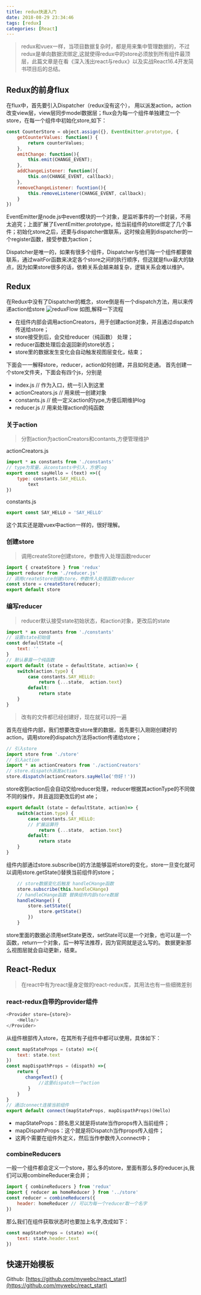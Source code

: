 ```yaml
---
title: redux快速入门
date: 2018-08-29 23:34:46
tags: [redux]
categories: [React]
---
```

> redux和vuex一样，当项目数据复杂时，都是用来集中管理数据的，不过redux是单向数据流绑定,这就使得redux中的store必须放到所有组件最顶层，此篇文章是在看《深入浅出react与redux》以及实战React16.4开发简书项目后的总结。

<!-- more -->
## Redux的前身flux
在flux中，首先要引入Dispatcher（redux没有这个）， 用以派发action，action改变view层，view层同步model数据层；flux会为每一个组件单独建立一个store，在每一个组件中初始化store,如下：
```javascript
const CounterStore = object.assign({}, EventEmitter.prototype, {
    getCounterValues: function() {
        return counterValues;
    },
    emitChange: function(){
        this.emit(CHANGE_EVENT);             
    },
    addChangeListener: function(){
        this.on(CHANGE_EVENT, callback);     
    },
    removeChangeListener: fucntion(){
        this.removeListener(CHANGE_EVENT, callback);     
    }
})
```
EventEmitter是node.js中event模块的一个对象，是监听事件的一个封装，不用太追究；上面扩展了EventEmitter.prototype，给当前组件的store绑定了几个事件；初始化store之后，还要与dispatcher做联系，这时候会用到dispatcher的一个register函数，接受参数为action；

Dispatcher是唯一的，如果有很多个组件，Dispatcher与他们每一个组件都要做联系，通过waitFor函数来决定各个store之间的执行顺序，但这就是flux最大的缺点，因为如果store很多的话，依赖关系会越来越复杂，逻辑关系会难以维护。
## Redux
在Redux中没有了Dispatcher的概念，store倒是有一个dispatch方法，用以来传递action给store
![reduxFlow](/images/reduxFlow.jpg)
如图,解释一下流程
* 在组件内部会调用actionCreators，用于创建action对象，并且通过dispatch传送给store；
* store接受到后，会交给reducer（纯函数） 处理；
* reducer函数处理后会返回新的store状态；
* store里的数据发生变化会自动触发视图层变化，结束；

下面会一一解释store，reducer，action如何创建，并且如何走通。
首先创建一个store文件夹，下面会有四个js，分别是
* index.js // 作为入口，统一引入到这里
* actionCreators.js // 用来统一创建对象
* constants.js // 统一定义action的type,方便后期维护log
* reducer.js // 用来处理action的纯函数

### 关于action
> 分割action为actionCreators和contants,方便管理维护

actionCreators.js
```javascript
import * as constants from './constants'
// type为常量，从constants中引入，方便log
export const sayHello = (text) =>({
	type: constants.SAY_HELLO，
        text
})
```
constants.js
```javascript
export const SAY_HELLO = 'SAY_HELLO'
```
这个其实还是跟vuex中action一样的，很好理解。
### 创建store
> 调用createStore创建store，参数传入处理函数reducer

```javascript
import { createStore } from 'redux'
import reducer from './reducer.js'
// 调用createStore创建store，参数传入处理函数reducer
const store = createStore(reducer);
export default store
```
### 编写reducer
> reducer默认接受state初始状态，和action对象，更改后的state

```javascript
import * as constants from './constants'
// 设置state初始值 
const defaultState ={
    text: ''
}
// 默认暴露一个纯函数
export default (state = defaultState, action)=> {
    switch(action.type) {
        case constants.SAY_HELLO:
            return {...state,  action.text}
		default: 
			return state
	}
}
```
> 改有的文件都已经创建好，现在就可以捋一遍

首先在组件内部，我们想要改变store里的数据，首先要引入刚刚创建好的action，调用store的dispatch方法将action传递给store；
```javascript
// 引入store
import store from './store'
// 引入action
import * as actionCreators from './actionCreators' 
// store.dispatch派发action
store.dispatch(actionCreators.sayHello('你好！'))
```
store收到action后会自动交给reducer处理，reducer根据其actionType的不同做不同的操作，并且返回更改后的st ate；
```javascript
export default (state = defaultState, action)=> {
    switch(action.type) {
        case constants.SAY_HELLO:
        // 扩展运算符
            return {...state,  action.text}
		default: 
			return state
	}
}
```
组件内部通过store.subscribe()的方法能够监听store的变化，store一旦变化就可以调用store.getState()替换当前组件的store；
```javascript
    // store数据变化后触发 handleCHange函数
    store.subscribe(this.handleCHange)
    // handleCHange函数 替换组件内部store数据
    handleCHange() {
        store.setState({
            store.getState()
        })
    }
```
store里面的数据必须用setState更改，setState可以是一个对象，也可以是一个函数，return一个对象，后一种写法推荐，因为官网就是这么写的。
数据更新那么视图层就会自动更新，结束。

## React-Redux
> 在react中有为react量身定做的react-redux库，其用法也有一些细微差别
### react-redux自带的provider组件
```javascript
<Provider store={store}>
    <Hello/>
</Provider>
```
从组件根部传入store，在其所有子组件中都可以使用，具体如下：
```javascript
const mapStateProps = (state) =>({
    text: state.text
})
const mapDispathProps = (dispath) =>{
    return {
       changeText() {
            //这里dispatch一个action
        } 
    }
}
// 通过connect连接当前组件
export default connect(mapStateProps, mapDispathProps)(Hello)
```
* mapStateProps：顾名思义就是将state当作props传入当前组件；
* mapDispathProps：这个就是将Dispatch当作props传入组件；
* 这两个需要在组件外定义，然后当作参数传入connect中；

### combineReducers
一般一个组件都会定义一个store，那么多的store，里面有那么多的reducer.js,我们可以用combineReducer来合并； 
```javascript
import { combineReducers } from 'redux'
import { reducer as homeReducer } from '../store'
const reducer = combineReducers({
	header: homeReducer // 可以为每一个reducer取一个名字
})
```
那么我们在组件获取状态时也要加上名字,改成如下：
```javascript
const mapStateProps = (state) =>({
    text: state.header.text
})
```
## 快速开始模板
Github: [https://github.com/mywebc/react_start](https://github.com/mywebc/react_start)